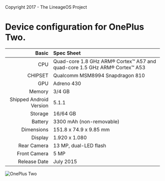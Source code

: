 Copyright 2017 - The LineageOS Project

Device configuration for OnePlus Two.
=====================================

Basic   | Spec Sheet
-------:|:-------------------------
CPU     | Quad-core 1.8 GHz ARM® Cortex™ A57 and quad-core 1.5 GHz ARM® Cortex™ A53
CHIPSET | Qualcomm MSM8994 Snapdragon 810
GPU     | Adreno 430
Memory  | 3/4 GB
Shipped Android Version | 5.1.1
Storage | 16/64 GB
Battery | 3300 mAh (non-removable)
Dimensions | 151.8 x 74.9 x 9.85 mm
Display | 1.920 x 1.080
Rear Camera  | 13 MP, dual-LED flash
Front Camera | 5 MP
Release Date | July 2015

![OnePlus Two](http://cdn2.gsmarena.com/vv/pics/oneplus/oneplus-two-1.jpg "OnePlus Two")
